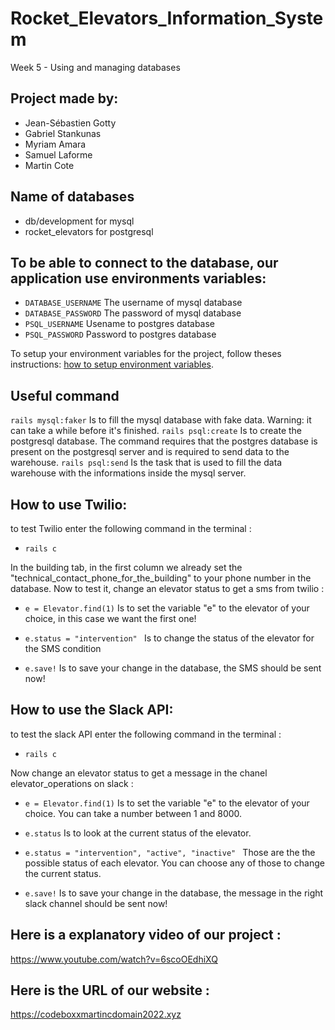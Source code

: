 # Rocket_Elevators_Information_System
Week 5 - Using and managing databases

## Project made by:

- Jean-Sébastien Gotty
- Gabriel Stankunas
- Myriam Amara
- Samuel Laforme
- Martin Cote

 
## Name of databases

- db/development for mysql
- rocket_elevators for postgresql


## To be able to connect to the database, our application use environments variables:
 
- `DATABASE_USERNAME` The username of mysql database
- `DATABASE_PASSWORD` The password of mysql database
- `PSQL_USERNAME` Usename to postgres database
- `PSQL_PASSWORD` Password to postgres database
 
To setup your environment variables for the project, follow theses instructions: [how to setup environment variables](https://www.twilio.com/blog/2018/01/how-to-set-environment-variables.html).

## Useful command

`rails mysql:faker` Is to fill the mysql database with fake data. Warning: it can take a while before it's finished.
`rails psql:create` Is to create the postgresql database. The command requires that the postgres database is present on the postgresql server and is required to send data to the warehouse.
`rails psql:send` Is the task that is used to fill the data warehouse with the informations inside the mysql server.





## How to use Twilio:

to test Twilio enter the following command in the terminal : 

- `rails c`

In the building tab, in the first column we already set the "technical_contact_phone_for_the_building" to your phone number in the database. Now to test it, change an elevator status to get a sms from twilio :

- `e = Elevator.find(1)` Is to set the variable "e" to the elevator of your choice, in this case we want the first one!

- `e.status = "intervention" ` Is to change the status of the elevator for the SMS condition 

- `e.save!` Is to save your change in the database, the SMS should be sent now!


## How to use the Slack API:

to test the slack API enter the following command in the terminal : 

- `rails c`

Now change an elevator status to get a message in the chanel elevator_operations on slack :

- `e = Elevator.find(1)` Is to set the variable "e" to the elevator of your choice. You can take a number between 1 and 8000.

- `e.status` Is to look at the current status of the elevator.

- `e.status = "intervention", "active", "inactive" ` Those are the the possible status of each elevator. You can choose any of those to change the  current status.

- `e.save!` Is to save your change in the database, the message in the right slack channel should be sent now!


## Here is a explanatory video of our project :

https://www.youtube.com/watch?v=6scoOEdhiXQ

## Here is the URL of our website :
https://codeboxxmartincdomain2022.xyz
